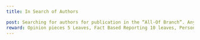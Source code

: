 ```yaml
---
title: In Search of Authors

post: Searching for authors for publication in the “All-Of Branch”. Any and all factual information that is fit to print. We are not looking for political, lineage, or guild biased information. The truth is what matters. Opinion pieces need not apply UNLESS specifically notated as such. We have a commitment to the people of Katalossa to bring only the truth. 
reward: Opinion pieces 5 Leaves, Fact Based Reporting 10 leaves, Personal Accounts 5 Leaves, Research Based Personal Accounts 10 leaves.
---
```


